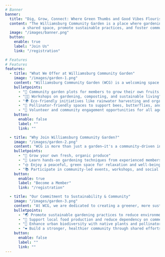 ```yaml
---
# Banner
banner:
  title: "Dig, Grow, Connect: Where Green Thumbs and Good Vibes Flourish!"
  content: "The Williamsburg Community Garden is a place where gardening enthusiasts of all levels come together to cultivate
        a shared space, promote sustainable practices, and foster community connections."
  image: "/images/banner.png"
  button:
    enable: true
    label: "Join Us"
    link: "/registration"

# Features
# Features
features:
  - title: "What We Offer at Williamsburg Community Garden"
    image: "/images/garden-1.png"
    content: "Williamsburg Community Garden (WCG) is a welcoming space for neighbors to connect, grow fresh produce, and promote sustainability. Here's what we offer:"
    bulletpoints:
      - "🌿 Community garden plots for members to grow their own fruits, vegetables, and flowers"
      - "👩‍🌾 Workshops on gardening, composting, and sustainable living"
      - "🌍 Eco-friendly initiatives like rainwater harvesting and organic gardening"
      - "🐝 Pollinator-friendly spaces to support bees, butterflies, and local wildlife"
      - "🤝 Volunteer and community engagement opportunities for all ages"
    button:
      enable: false
      label: ""
      link: ""

  - title: "Why Join Williamsburg Community Garden?"
    image: "/images/garden-2.png"
    content: "WCG is more than just a garden—it's a community-driven initiative that fosters collaboration, education, and sustainability. Some key benefits of joining WCG include:"
    bulletpoints:
      - "🥦 Grow your own fresh, organic produce"
      - "🌱 Learn hands-on gardening techniques from experienced members"
      - "🌞 Enjoy a peaceful, green space for relaxation and well-being"
      - "📚 Participate in community-led events, workshops, and social gatherings"
    button:
      enable: true
      label: "Become a Member"
      link: "/registration"

  - title: "Our Commitment to Sustainability & Community"
    image: "/images/garden-3.png"
    content: "At WCG, we are dedicated to creating a greener, more sustainable neighborhood while fostering a sense of belonging among our members."
    bulletpoints:
      - "🌏 Promote sustainable gardening practices to reduce environmental impact"
      - "🚜 Support local food production and reduce dependency on commercial supply chains"
      - "🌳 Enhance urban biodiversity with native plants and pollinator-friendly habitats"
      - "❤️ Build a stronger, healthier community through shared efforts and collective learning"
    button:
      enable: false
      label: ""
      link: ""
---
```

